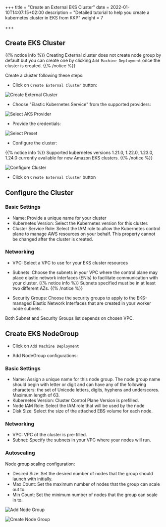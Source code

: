 +++
title = "Create an External EKS Cluster"
date = 2022-01-10T14:07:15+02:00
description = "Detailed tutorial to help you create a kubernetes cluster in EKS from KKP"
weight = 7

+++

## Create EKS Cluster

{{% notice info %}}
Creating External cluster does not create node group by default but you can create one by clicking `Add Machine Deployment` once the cluster is created.
{{% /notice %}}

Create a cluster following these steps:

- Click on `Create External Cluster` button:

![Create External Cluster](/img/kubermatic/main/tutorials/external_clusters/create_external_cluster.png "Create External Cluster")

- Choose "Elastic Kubernetes Service" from the supported providers:

![Select AKS Provider](/img/kubermatic/main/tutorials/external_clusters/eks_selection.png "Select EKS Provider")

- Provide the credentials:

![Select Preset](/img/kubermatic/main/tutorials/external_clusters/select_eks_preset.png "Select Preset")

- Configure the cluster:

{{% notice info %}}
Supported kubernetes versions 1.21.0, 1.22.0, 1.23.0, 1.24.0 currently available for new Amazon EKS clusters. 
{{% /notice %}}

![Configure Cluster](/img/kubermatic/main/tutorials/external_clusters/eks_settings.png "Configure Cluster")

- Click on `Create External Cluster` button

## Configure the Cluster

### Basic Settings
- Name: Provide a unique name for your cluster
- Kubernetes Version: Select the Kubernetes version for this cluster.
- Cluster Service Role: Select the IAM role to allow the Kubernetes control plane to manage AWS resources on your behalf. This property cannot be changed after the cluster is created.

### Networking
- VPC: Select a VPC to use for your EKS cluster resources

- Subnets: Choose the subnets in your VPC where the control plane may place elastic network interfaces (ENIs) to facilitate communication with your cluster.
{{% notice info %}}
Subnets specified must be in at least two different AZs.
{{% /notice %}}

- Security Groups: Choose the security groups to apply to the EKS-managed Elastic Network Interfaces that are created in your worker node subnets.

Both Subnet and Security Groups list depends on chosen VPC.

## Create EKS NodeGroup

- Click on `Add Machine Deployment`

- Add NodeGroup configurations:

### Basic Settings
- Name: Assign a unique name for this node group.
  The node group name should begin with letter or digit and can have any of the following characters: the set of Unicode letters, digits, hyphens and underscores. Maximum length of 63.
- Kubernetes Version: Cluster Control Plane Version is prefilled.
- Node IAM Role: Select the IAM role that will be used by the node
- Disk Size: Select the size of the attached EBS volume for each node.

### Networking
- VPC: VPC of the cluster is pre-filled.
- Subnet: Specify the subnets in your VPC where your nodes will run.

### Autoscaling
Node group scaling configuration:
- Desired Size: Set the desired number of nodes that the group should launch with initially.
- Max Count: Set the maximum number of nodes that the group can scale out to.
- Min Count: Set the minimum number of nodes that the group can scale in to.

![Add Node Group](/img/kubermatic/main/tutorials/external_clusters/add_md.png "Add Node Group")

![Create Node Group](/img/kubermatic/main/tutorials/external_clusters/create_eks_md.png "Create Node Group")
